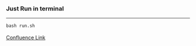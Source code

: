 <h3>Just Run in terminal</h3>
<hr/>
<code>bash run.sh</code>
<br/>
<br/>
<a target="_blank" href="https://aryan920.atlassian.net/wiki/spaces/~60df7b746d06630068b4a0b4/pages/426003/Backend+.sh">Confluence Link</a>
